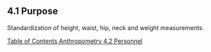 ## 4.1 Purpose

Standardization of height, waist, hip, neck and weight measurements.


<div class="center">
<div class="btn-group">
  <a href=":pages_path:/manuals/anthropometry/4-00-anthropometry-toc.md" class="btn btn-default">
    <span class="glyphicon glyphicon-chevron-left"></span>
    Table of Contents
  </a>

  <a href=":pages_path:/manuals/anthropometry" class="btn btn-default">
    <span class="glyphicon glyphicon-chevron-up"></span>
    Anthropometry
  </a>

  <a href=":pages_path:/manuals/anthropometry/4-02-personnel.md" class="btn btn-success">
    4.2 Personnel
    <span class="glyphicon glyphicon-chevron-right"></span>
  </a>
</div>
</div>
